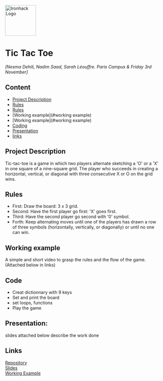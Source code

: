 
<img src="https://bit.ly/2VnXWr2" alt="Ironhack Logo" width="100"/>

# Tic Tac Toe


*[Nesma Dehili, Nadim Saad, Sarah Léouffre. Paris Campus & Friday 3rd November]*

## Content
- [Project Description](#project-description)
- [Rules](#rules)
- [Rules](#rules)
- [Working example](#working example)
- [Working example](#working example)
- [Coding](#coding)
- [Presentation](#presentation)
- [links](#links)

## Project Description
Tic-tac-toe is a game in which two players alternate sketching a 'O' or a 'X' in one square of a nine-square grid. The player who succeeds in creating a horizontal, vertical, or diagonal with three consecutive X or O on the grid wins. 

## Rules
- First: Draw the board: 3 x 3 grid.
- Second: Have the first player go first: 'X' goes first.
- Third: Have the second player go second with '0' symbol.
- Forth: Keep alternating moves until one of the players has drawn a row of three symbols (horizontally, vertically, or diagonally) or until no one can win.


## Working example 
A simple and short video to grasp the rules and the flow of the game. (Attached below in links)

## Code
- Creat dictionnary with 9 keys
- Set and print the board
- set loops, functions 
- Play the game 
## Presentation: 
slides attached below describe the work done
## Links

[Repository](https://github.com/Nesmad/Tic-Tac-Toe-Game-)  
[Slides](https://github.com/Nesmad/Tic-Tac-Toe-Game-/blob/main/Tic-Tac-Toe%20Project%20Presentation%20%5BDAFT%20NOV%202021%5D.pptx)  
[Working Example](https://www.youtube.com/watch?v=USEjXNCTvcc) 
